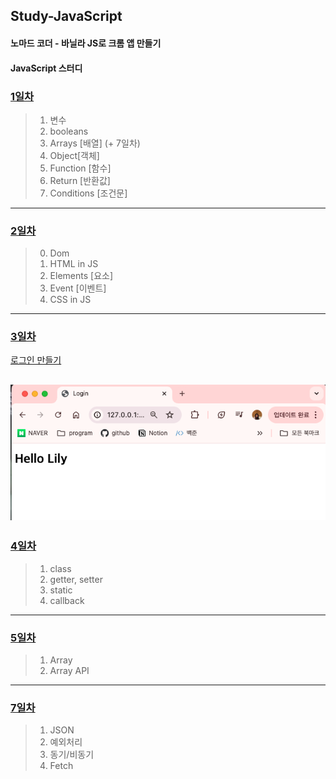 ## Study-JavaScript
#### 노마드 코더 - 바닐라 JS로 크롬 앱 만들기
#### JavaScript 스터디

### [1일차](https://github.com/KangJeoungMi/Study-JavaScript/blob/master/markdown/day01.md)

> 1. 변수
> 2. booleans
> 3. Arrays [배열] (+ 7일차)
> 4. Object[객체]
> 5. Function [함수]
> 6. Return [반환값]
> 7. Conditions [조건문]
---

### [2일차](https://github.com/KangJeoungMi/Study-JavaScript/blob/master/markdown/day02.md)

> 0. Dom
> 1. HTML in JS
> 2. Elements [요소]
> 3. Event [이벤트]
> 4. CSS in JS
---

### [3일차](https://github.com/KangJeoungMi/Study-JavaScript/blob/master/markdown/Login.md)

[로그인 만들기](https://github.com/KangJeoungMi/Study-JavaScript/blob/master/markdown/Login.md)

![img_1.png](/images/Login/img04.png)
---

### [4일차](https://github.com/KangJeoungMi/Study-JavaScript/blob/master/markdown/day03.md)
> 1. class
> 2. getter, setter
> 3. static
> 4. callback

---

### [5일차](https://github.com/KangJeoungMi/Study-JavaScript/blob/master/markdown/day04.md)
> 1. Array
> 2. Array API

---

### [7일차](https://github.com/KangJeoungMi/Study-JavaScript/blob/master/markdown/day05.md)
> 1. JSON
> 2. 예외처리
> 3. 동기/비동기
> 4. Fetch
